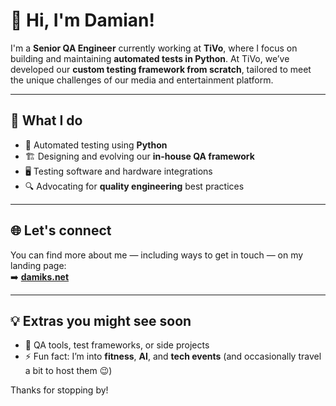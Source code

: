 # 👋 Hi, I'm Damian!

I'm a **Senior QA Engineer** currently working at **TiVo**, where I focus on building and maintaining **automated tests in Python**. At TiVo, we’ve developed our **custom testing framework from scratch**, tailored to meet the unique challenges of our media and entertainment platform.

---

## 🔧 What I do
- 🧪 Automated testing using **Python**
- 🏗️ Designing and evolving our **in-house QA framework**
- 🖥️ Testing software and hardware integrations
- 🔍 Advocating for **quality engineering** best practices

---

## 🌐 Let's connect

You can find more about me — including ways to get in touch — on my landing page:  
➡️ [**damiks.net**](https://damiks.net)

---

## 💡 Extras you might see soon
- 🧰 QA tools, test frameworks, or side projects
- ⚡ Fun fact: I’m into **fitness**, **AI**, and **tech events** (and occasionally travel a bit to host them 😉)

Thanks for stopping by!
